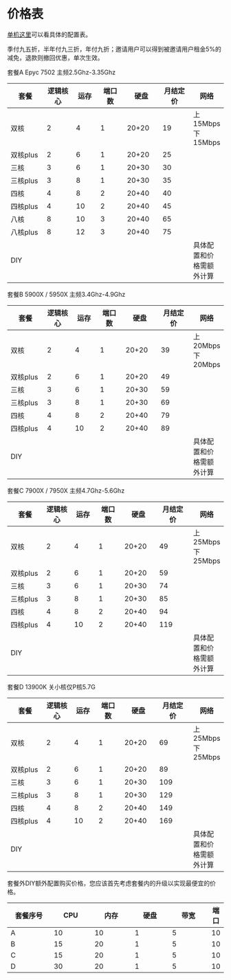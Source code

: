# 价格表

[单机这里](pei-zhi-yu-lan.md)可以看具体的配置表。

季付九五折，半年付九三折，年付九折；邀请用户可以得到被邀请用户租金5%的减免，退款则撤回优惠，单次生效。

套餐A Epyc 7502   主频2.5Ghz-3.35Ghz

<table data-full-width="true"><thead><tr><th width="117">套餐</th><th width="101">逻辑核心</th><th width="68">运存</th><th width="86">端口数</th><th width="87">硬盘</th><th width="102">月结定价</th><th>网络</th></tr></thead><tbody><tr><td>双核</td><td>2</td><td>4</td><td>1</td><td>20+20</td><td>19</td><td>上15Mbps下15Mbps<br></td></tr><tr><td>双核plus</td><td>2</td><td>6</td><td>1</td><td>20+20</td><td>25</td><td></td></tr><tr><td>三核</td><td>3</td><td>6</td><td>1</td><td>20+30</td><td>30</td><td></td></tr><tr><td>三核plus</td><td>3</td><td>8</td><td>1</td><td>20+30</td><td>35</td><td></td></tr><tr><td>四核</td><td>4</td><td>8</td><td>2</td><td>20+40</td><td>40</td><td></td></tr><tr><td>四核plus</td><td>4</td><td>10</td><td>2</td><td>20+40</td><td>45</td><td></td></tr><tr><td>八核</td><td>8</td><td>10</td><td>3</td><td>20+40</td><td>65</td><td></td></tr><tr><td>八核plus</td><td>8</td><td>12</td><td>3</td><td>20+40</td><td>75</td><td></td></tr><tr><td>DIY</td><td></td><td></td><td></td><td></td><td></td><td>具体配置和价格需额外计算</td></tr></tbody></table>

套餐B 5900X / 5950X   主频3.4Ghz-4.9Ghz

<table data-full-width="true"><thead><tr><th width="119.46307385229542">套餐</th><th width="94">逻辑核心</th><th width="71">运存</th><th width="82">端口数</th><th width="85">硬盘</th><th width="112">月结定价</th><th>网络</th></tr></thead><tbody><tr><td>双核</td><td>2</td><td>4</td><td>1</td><td>20+20</td><td>39</td><td>上20Mbps下20Mbps<br></td></tr><tr><td>双核plus</td><td>2</td><td>6</td><td>1</td><td>20+20</td><td>49</td><td></td></tr><tr><td>三核</td><td>3</td><td>6</td><td>1</td><td>20+30</td><td>59</td><td></td></tr><tr><td>三核plus</td><td>3</td><td>8</td><td>1</td><td>20+30</td><td>69</td><td></td></tr><tr><td>四核</td><td>4</td><td>8</td><td>2</td><td>20+40</td><td>79</td><td></td></tr><tr><td>四核plus</td><td>4</td><td>10</td><td>2</td><td>20+40</td><td>89</td><td></td></tr><tr><td>DIY</td><td></td><td></td><td></td><td></td><td></td><td>具体配置和价格需额外计算</td></tr></tbody></table>

套餐C 7900X / 7950X   主频4.7Ghz-5.6Ghz

<table data-full-width="true"><thead><tr><th width="119.46307385229542">套餐</th><th width="97">逻辑核心</th><th width="70">运存</th><th width="86">端口数</th><th width="84">硬盘</th><th width="110">月结定价</th><th>网络</th></tr></thead><tbody><tr><td>双核</td><td>2</td><td>4</td><td>1</td><td>20+20</td><td>49</td><td>上25Mbps下25Mbps<br></td></tr><tr><td>双核plus</td><td>2</td><td>6</td><td>1</td><td>20+20</td><td>59</td><td></td></tr><tr><td>三核</td><td>3</td><td>6</td><td>1</td><td>20+30</td><td>74</td><td></td></tr><tr><td>三核plus</td><td>3</td><td>8</td><td>1</td><td>20+30</td><td>85</td><td></td></tr><tr><td>四核</td><td>4</td><td>8</td><td>2</td><td>20+40</td><td>94</td><td></td></tr><tr><td>四核plus</td><td>4</td><td>10</td><td>2</td><td>20+40</td><td>119</td><td></td></tr><tr><td>DIY</td><td></td><td></td><td></td><td></td><td></td><td>具体配置和价格需额外计算</td></tr></tbody></table>

套餐D 13900K 关小核仅P核5.7G

<table data-full-width="true"><thead><tr><th width="119.46307385229542">套餐</th><th width="97">逻辑核心</th><th width="70">运存</th><th width="86">端口数</th><th width="84">硬盘</th><th width="110">月结定价</th><th>网络</th></tr></thead><tbody><tr><td>双核</td><td>2</td><td>4</td><td>1</td><td>20+20</td><td>69</td><td>上25Mbps下25Mbps<br></td></tr><tr><td>双核plus</td><td>2</td><td>6</td><td>1</td><td>20+20</td><td>89</td><td></td></tr><tr><td>三核</td><td>3</td><td>6</td><td>1</td><td>20+30</td><td>109</td><td></td></tr><tr><td>三核plus</td><td>3</td><td>8</td><td>1</td><td>20+30</td><td>129</td><td></td></tr><tr><td>四核</td><td>4</td><td>8</td><td>2</td><td>20+40</td><td>149</td><td></td></tr><tr><td>四核plus</td><td>4</td><td>10</td><td>2</td><td>20+40</td><td>169</td><td></td></tr><tr><td>DIY</td><td></td><td></td><td></td><td></td><td></td><td>具体配置和价格需额外计算</td></tr></tbody></table>

套餐外DIY额外配置购买价格，您应该首先考虑套餐内的升级以实现最便宜的价格。

<table data-full-width="false"><thead><tr><th width="114">套餐序号</th><th width="98">CPU</th><th width="102">内存</th><th width="95">硬盘</th><th width="101">带宽</th><th>端口</th></tr></thead><tbody><tr><td>A</td><td>10</td><td>10</td><td>1</td><td>5</td><td>10</td></tr><tr><td>B</td><td>15</td><td>20</td><td>1</td><td>5</td><td>10</td></tr><tr><td>C</td><td>15</td><td>20</td><td>1</td><td>5</td><td>10</td></tr><tr><td>D</td><td>30</td><td>20</td><td>1</td><td>5</td><td>10</td></tr></tbody></table>

